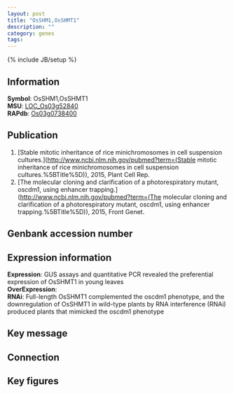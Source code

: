 ```yaml
---
layout: post
title: "OsSHM1,OsSHMT1"
description: ""
category: genes
tags: 
---
```

{% include JB/setup %}

## Information
__Symbol__: OsSHM1,OsSHMT1  
__MSU__: [LOC_Os03g52840](http://rice.plantbiology.msu.edu/cgi-bin/ORF_infopage.cgi?orf=LOC_Os03g52840)  
__RAPdb__: [Os03g0738400](http://rapdb.dna.affrc.go.jp/viewer/gbrowse_details/irgsp1?name=Os03g0738400)  

## Publication
1. [Stable mitotic inheritance of rice minichromosomes in cell suspension cultures.](http://www.ncbi.nlm.nih.gov/pubmed?term=(Stable mitotic inheritance of rice minichromosomes in cell suspension cultures.%5BTitle%5D)), 2015, Plant Cell Rep.
2. [The molecular cloning and clarification of a photorespiratory mutant, oscdm1, using enhancer trapping.](http://www.ncbi.nlm.nih.gov/pubmed?term=(The molecular cloning and clarification of a photorespiratory mutant, oscdm1, using enhancer trapping.%5BTitle%5D)), 2015, Front Genet.

## Genbank accession number

## Expression information
__Expression__: GUS assays and quantitative PCR revealed the preferential expression of OsSHMT1 in young leaves  
__OverExpression__:  
__RNAi__: Full-length OsSHMT1 complemented the oscdm1 phenotype, and the downregulation of OsSHMT1 in wild-type plants by RNA interference (RNAi) produced plants that mimicked the oscdm1 phenotype  

## Key message

## Connection

## Key figures


